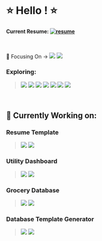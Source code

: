 <body>
  <br>
  
  <h1> ⭐ Hello ! ⭐</h1>
  
  #### Current Resume: [![resume](https://raster.shields.io/badge/-Resume-2774AE?style=flat-square)](https://rickyg365.github.io/resume)
  
  <br>
  
  🌱 Focusing On -> 
  ![](https://raster.shields.io/badge/-React-blue)
  ![](https://raster.shields.io/badge/-TypeScript-blueviolet)
  
  ### Exploring: 
  > ![](https://raster.shields.io/badge/-Flask-red) 
  ![](https://raster.shields.io/badge/-Rust-orange)
  ![](https://raster.shields.io/badge/-Django-green)
  ![](https://raster.shields.io/badge/-React-blue)
  ![](https://raster.shields.io/badge/-TypeScript-blueviolet)
  ![](https://raster.shields.io/badge/-NodeJS-brown)
  ![](https://raster.shields.io/badge/-GraphQL-lightblue)
  
  
  <br>
  
  ## 🔭 Currently Working on:
  
  ### Resume Template
  > ![](https://raster.shields.io/badge/-JavaScript-grey.svg?logo=javascript&logoColor=white) ![](https://raster.shields.io/badge/-React-blue.svg?logo=react&logoColor=white)
  
  ### Utility Dashboard 
   > ![](https://raster.shields.io/badge/-JavaScript-grey.svg?logo=javascript&logoColor=white) ![](https://raster.shields.io/badge/-React-blue.svg?logo=react&logoColor=white)
  
 
  ### Grocery Database 
  > ![](https://raster.shields.io/badge/-Python-fa4.svg?logo=Python&logoColor=black) ![](https://raster.shields.io/badge/-SQL-acf.svg?logo=mysql&logoColor=black)
  
  ### Database Template Generator 
   > ![](https://raster.shields.io/badge/-Python-fa4.svg?logo=Python&logoColor=black) ![](https://raster.shields.io/badge/-SQL-acf.svg?logo=mysql&logoColor=black)
    
  
<!--   <div align="center">
     <a href="https://rickyg365.github.io/" >
       <img src="https://raster.shields.io/badge/my-resume-2774AE?style=flat-square" alt="resume"/>
     </a>
  </div> -->
    
</body>
